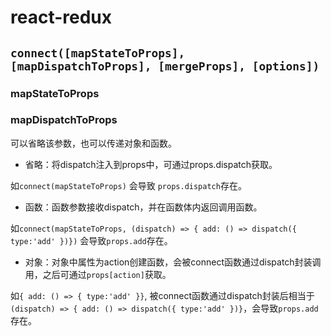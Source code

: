 # react-redux

## `connect([mapStateToProps], [mapDispatchToProps], [mergeProps], [options])`

### mapStateToProps

### mapDispatchToProps

可以省略该参数，也可以传递对象和函数。

- 省略：将dispatch注入到props中，可通过props.dispatch获取。

如`connect(mapStateToProps)` 会导致 `props.dispatch`存在。

- 函数：函数参数接收dispatch，并在函数体内返回调用函数。

如`connect(mapStateToProps, (dispatch) => { add: () => dispatch({ type:'add' })})` 会导致`props.add`存在。

- 对象：对象中属性为action创建函数，会被connect函数通过dispatch封装调用，之后可通过`props[action]`获取。

如`{ add: () => { type:'add' }}`, 被connect函数通过dispatch封装后相当于`(dispatch) => { add: () => dispatch({ type:'add' })}`，会导致`props.add`存在。